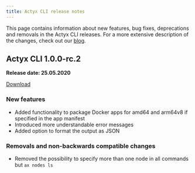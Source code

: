 ```yaml
---
title: Actyx CLI release notes
---
```


This page contains information about new features, bug fixes, deprecations and removals in the Actyx CLI releases. For a more extensive description of the changes, check out our [blog](https://www.actyx.com/news/).

## Actyx CLI 1.0.0-rc.2

**Release date: 25.05.2020**

[Download](https://downloads.actyx.com/)

### New features

- Added functionality to package Docker apps for amd64 and arm64v8 if specified in the app manifest
- Introduced more understandable error messages
- Added option to format the output as JSON

### Removals and non-backwards compatible changes
- Removed the possibility to specify more than one node in all commands but `ax nodes ls`